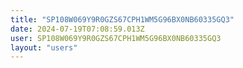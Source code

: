 ```yaml
---
title: "SP108W069Y9R0GZS67CPH1WM5G96BX0NB60335GQ3"
date: 2024-07-19T07:08:59.013Z
user: SP108W069Y9R0GZS67CPH1WM5G96BX0NB60335GQ3
layout: "users"
---
```

    